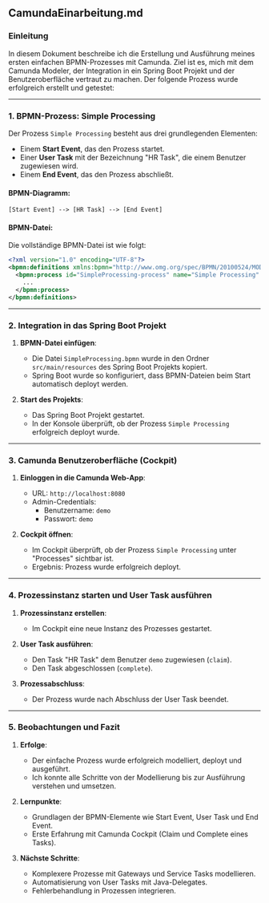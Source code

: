 ## **CamundaEinarbeitung.md**

### **Einleitung**
In diesem Dokument beschreibe ich die Erstellung und Ausführung meines ersten einfachen BPMN-Prozesses mit Camunda. Ziel ist es, mich mit dem Camunda Modeler, der Integration in ein Spring Boot Projekt und der Benutzeroberfläche vertraut zu machen. Der folgende Prozess wurde erfolgreich erstellt und getestet:

---

### **1. BPMN-Prozess: Simple Processing**
Der Prozess `Simple Processing` besteht aus drei grundlegenden Elementen:
- Einem **Start Event**, das den Prozess startet.
- Einer **User Task** mit der Bezeichnung "HR Task", die einem Benutzer zugewiesen wird.
- Einem **End Event**, das den Prozess abschließt.

#### **BPMN-Diagramm:**
```plaintext
[Start Event] --> [HR Task] --> [End Event]
```

#### **BPMN-Datei:**
Die vollständige BPMN-Datei ist wie folgt:
```xml
<?xml version="1.0" encoding="UTF-8"?>
<bpmn:definitions xmlns:bpmn="http://www.omg.org/spec/BPMN/20100524/MODEL" ...>
  <bpmn:process id="SimpleProcessing-process" name="Simple Processing" isExecutable="true">
    ...
  </bpmn:process>
</bpmn:definitions>
```

---

### **2. Integration in das Spring Boot Projekt**
1. **BPMN-Datei einfügen**:
    - Die Datei `SimpleProcessing.bpmn` wurde in den Ordner `src/main/resources` des Spring Boot Projekts kopiert.
    - Spring Boot wurde so konfiguriert, dass BPMN-Dateien beim Start automatisch deployt werden.

2. **Start des Projekts**:
    - Das Spring Boot Projekt gestartet.
    - In der Konsole überprüft, ob der Prozess `Simple Processing` erfolgreich deployt wurde.

---

### **3. Camunda Benutzeroberfläche (Cockpit)**
1. **Einloggen in die Camunda Web-App**:
    - URL: `http://localhost:8080`
    - Admin-Credentials:
        - Benutzername: `demo`
        - Passwort: `demo`

2. **Cockpit öffnen**:
    - Im Cockpit überprüft, ob der Prozess `Simple Processing` unter "Processes" sichtbar ist.
    - Ergebnis: Prozess wurde erfolgreich deployt.

---

### **4. Prozessinstanz starten und User Task ausführen**
1. **Prozessinstanz erstellen**:
    - Im Cockpit eine neue Instanz des Prozesses gestartet.

2. **User Task ausführen**:
    - Den Task "HR Task" dem Benutzer `demo` zugewiesen (`claim`).
    - Den Task abgeschlossen (`complete`).

3. **Prozessabschluss**:
    - Der Prozess wurde nach Abschluss der User Task beendet.

---

### **5. Beobachtungen und Fazit**
1. **Erfolge**:
    - Der einfache Prozess wurde erfolgreich modelliert, deployt und ausgeführt.
    - Ich konnte alle Schritte von der Modellierung bis zur Ausführung verstehen und umsetzen.

2. **Lernpunkte**:
    - Grundlagen der BPMN-Elemente wie Start Event, User Task und End Event.
    - Erste Erfahrung mit Camunda Cockpit (Claim und Complete eines Tasks).

3. **Nächste Schritte**:
    - Komplexere Prozesse mit Gateways und Service Tasks modellieren.
    - Automatisierung von User Tasks mit Java-Delegates.
    - Fehlerbehandlung in Prozessen integrieren.